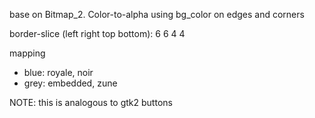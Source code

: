base on Bitmap_2. Color-to-alpha using bg_color on edges and corners

border-slice (left right top bottom): 6 6 4 4

mapping
* blue: royale, noir
* grey: embedded, zune

NOTE: this is analogous to gtk2 buttons
